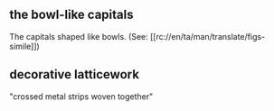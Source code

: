 ## the bowl-like capitals ##

The capitals shaped like bowls. (See: [[rc://en/ta/man/translate/figs-simile]])

## decorative latticework ##

"crossed metal strips woven together"